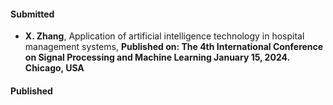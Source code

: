#### Submitted

- <strong>X. Zhang</strong>, Application of artificial intelligence technology in hospital management systems, <strong>Published on:<strong> The 4th International Conference on Signal Processing and Machine Learning January 15, 2024. Chicago, USA
#### Published